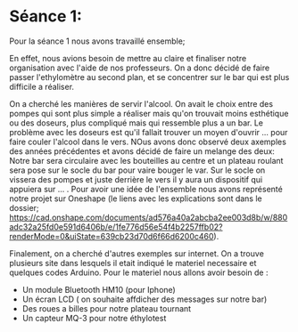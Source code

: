 Séance 1:
==

Pour la séance 1 nous avons travaillé ensemble;

En effet, nous avions besoin de mettre au claire et finaliser notre organisation avec l'aide de nos professeurs. On a donc décidé de faire passer l'ethylomètre au second plan, et se concentrer sur le bar qui est plus difficile a réaliser.


On a cherché les manières de servir l'alcool. On avait le choix entre des pompes qui sont plus simple a réaliser mais qu'on trouvait moins esthétique ou des doseurs, plus compliqué mais qui ressemble plus a un bar. Le problème avec les doseurs est qu'il fallait trouver un moyen d'ouvrir ... pour faire couler l'alcool dans le vers. NOus avons donc observé deux axemples des années précédentes et avons décidé de faire un melange des deux: 
Notre bar sera circulaire avec les bouteilles au centre et un plateau roulant sera pose sur le socle du bar pour vaire bouger le var. Sur le socle on vissera des pompes et juste derrière le vers il y aura un dispositif qui appuiera sur ... . 
Pour avoir une idée de l'ensemble nous avons représenté notre projet sur Oneshape (le liens avec les explications sont dans le dossier; <https://cad.onshape.com/documents/ad576a40a2abcba2ee003d8b/w/880adc32a25fd0e591d6406b/e/1fe776d56e54f4b2257ffb02?renderMode=0&uiState=639cb23d70d6f66d6200c460>).


Finalement, on a cherché d'autres exemples sur internet. On a trouve plusieurs site dans lesquels il etait indiqué le materiel necessaire et quelques codes Arduino. Pour le materiel nous allons avoir besoin de : 
* Un module Bluetooth HM10 (pour Iphone)
* Un écran LCD ( on souhaite affdicher des messages sur notre bar)
* Des roues a billes pour notre plateau tournant 
* Un capteur MQ-3 pour notre éthylotest




